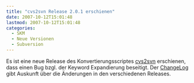 ```yaml
---
title: "cvs2svn Release 2.0.1 erschienen"
date: 2007-10-12T15:01:48
lastmod: 2007-10-12T15:01:48
categories:
  - SKM
  - Neue Versionen
  - Subversion
---
```

Es ist eine neue Release des Konvertierungsscriptes <a href="http://cvs2svn.tigris.org"  title="http://cvs2svn.tigris.org">cvs2svn</a> erschienen, dass einen Bug bzgl. der Keyword Expandierung beseitigt. Der <a href="http://cvs2svn.tigris.org/source/browse/cvs2svn/tags/2.0.1/CHANGES?view=markup"  title="ChangeLog">ChangeLog</a> gibt Auskunft über die Änderungen in den verschiedenen Releases.
